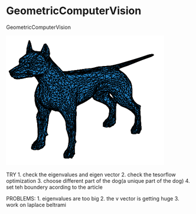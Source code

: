 # GeometricComputerVision
GeometricComputerVision


![dog](https://github.com/tsachiblau/geometricComputerVisionProject/blob/master/complete_dog.png)

TRY
	1. check the eigenvalues and eigen vector 
	2. check the tesorflow optimization
	3. choose different part of the dog(a unique part of the dog)
	4. set teh boundery acording to the article
	
PROBLEMS:
	1. eigenvalues are too big
	2. the v vector is getting huge
	3. work on laplace beltrami